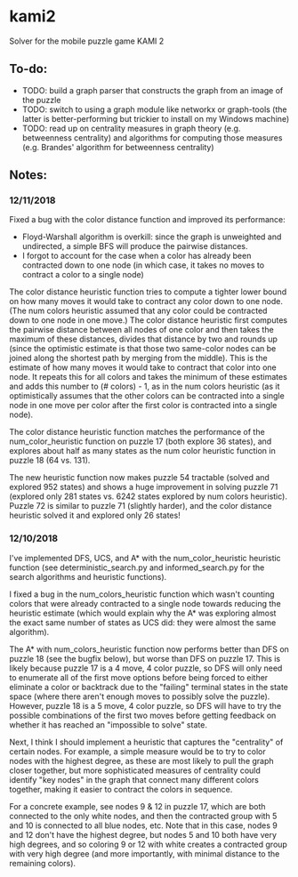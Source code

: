 # kami2
Solver for the mobile puzzle game KAMI 2

## To-do:
- TODO: build a graph parser that constructs the graph from an image of the puzzle
- TODO: switch to using a graph module like networkx or graph-tools (the latter
is better-performing but trickier to install on my Windows machine)
- TODO: read up on centrality measures in graph theory (e.g. betweenness
centrality) and algorithms for computing those measures (e.g. Brandes' algorithm
for betweenness centrality)


## Notes:

### 12/11/2018
Fixed a bug with the color distance function and improved its performance:
- Floyd-Warshall algorithm is overkill: since the graph is unweighted and
undirected, a simple BFS will produce the pairwise distances.
- I forgot to account for the case when a color has already been contracted down
to one node (in which case, it takes no moves to contract a color to a single
node)

The color distance heuristic function tries to compute a tighter lower bound on
how many moves it would take to contract any color down to one node. (The num
colors heuristic assumed that any color could be contracted down to one node in
one move.) The color distance heuristic first computes the pairwise distance
between all nodes of one color and then takes the maximum of these distances,
divides that distance by two and rounds up (since the optimistic estimate is
that those two same-color nodes can be joined along the shortest path by merging
from the middle). This is the estimate of how many moves it would take to
contract that color into one node. It repeats this for all colors and takes the
minimum of these estimates and adds this number to (# colors) - 1, as in the
num colors heuristic (as it optimistically assumes that the other colors can
be contracted into a single node in one move per color after the first color
is contracted into a single node).

The color distance heuristic function matches the performance of the
num_color_heuristic function on puzzle 17 (both explore 36 states), and
explores about half as many states as the num color heuristic function in
puzzle 18 (64 vs. 131).

The new heuristic function now makes puzzle 54 tractable (solved and explored
952 states) and shows a huge improvement in solving puzzle 71 (explored only 281
states vs. 6242 states explored by num colors heuristic). Puzzle 72 is similar
to puzzle 71 (slightly harder), and the color distance heuristic solved it and
explored only 26 states!

### 12/10/2018
I've implemented DFS, UCS, and A* with the num_color_heuristic heuristic
function (see deterministic_search.py and informed_search.py for the search
algorithms and heuristic functions).

I fixed a bug in the num_colors_heuristic function which wasn't counting
colors that were already contracted to a single node towards reducing the
heuristic estimate (which would explain why the A* was exploring almost the
exact same number of states as UCS did: they were almost the same algorithm).

The A* with num_colors_heuristic function now performs better than DFS on puzzle
18 (see the bugfix below), but worse than DFS on puzzle 17. This is likely
because puzzle 17 is a 4 move, 4 color puzzle, so DFS will only need to
enumerate all of the first move options before being forced to either eliminate
a color or backtrack due to the "failing" terminal states in the state space
(where there aren't enough moves to possibly solve the puzzle). However, puzzle
18 is a 5 move, 4 color puzzle, so DFS will have to try the possible
combinations of the first two moves before getting feedback on whether it has
reached an "impossible to solve" state.

Next, I think I should implement a heuristic that captures the "centrality" of
certain nodes. For example, a simple measure would be to try to color nodes with
the highest degree, as these are most likely to pull the graph closer together,
but more sophisticated measures of centrality could identify "key nodes" in the
graph that connect many different colors together, making it easier to contract
the colors in sequence.

For a concrete example, see nodes 9 & 12 in puzzle 17, which are both connected
to the only white nodes, and then the contracted group with 5 and 10 is
connected to all blue nodes, etc. Note that in this case, nodes 9 and 12 don't
have the highest degree, but nodes 5 and 10 both have very high degrees, and so
coloring 9 or 12 with white creates a contracted group with very high degree
(and more importantly, with minimal distance to the remaining colors).
